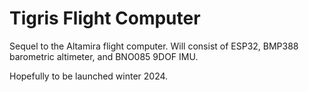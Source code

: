 # Tigris Flight Computer

Sequel to the Altamira flight computer. Will consist of ESP32, BMP388 barometric altimeter, and BNO085 9DOF IMU.

Hopefully to be launched winter 2024.